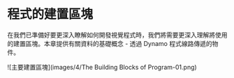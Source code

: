 

# 程式的建置區塊

在我們已準備好要更深入瞭解如何開發視覺程式時，我們將需要更深入理解將使用的建置區塊。本章提供有關資料的基礎概念 - 透過 Dynamo 程式線路傳遞的物件。

![主要建置區塊](images/4/The Building Blocks of Program-01.png)

